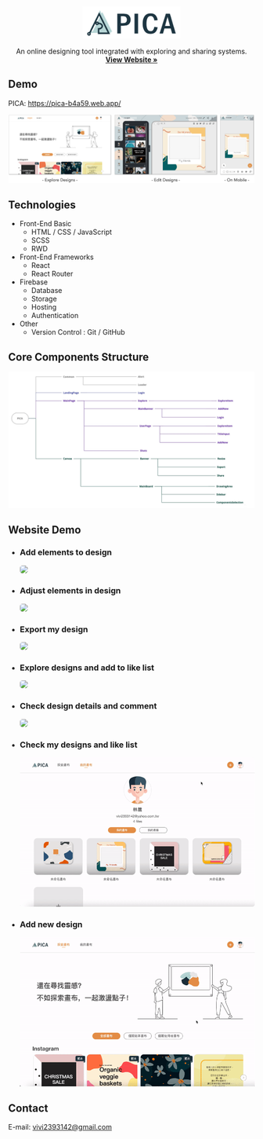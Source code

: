 <!-- # PICA -->
<p align="center">
  <a href="https://pica-b4a59.web.app/">
    <img src="./src/img/src/banner/logo-wide.svg" alt="Logo" width="200">
  </a>

  <!-- <h3 align="center">PICA</h3> -->

  <p align="center">
   An online designing tool integrated with exploring and sharing systems.
    <br />
    <a href="https://pica-b4a59.web.app/"><strong>View Website »</strong></a>
    <br />
  </p> 
</p>

## Demo

PICA: https://pica-b4a59.web.app/

![](./src/img/src/readme/overview.png)

<!-- User: test@gmail.com Password: 123456 -->

## Technologies

-   Front-End Basic
    -   HTML / CSS / JavaScript
    -   SCSS
    -   RWD
-   Front-End Frameworks
    -   React
    -   React Router
-   Firebase
    -   Database
    -   Storage
    -   Hosting
    -   Authentication
-   Other
    -   Version Control : Git / GitHub

## Core Components Structure

![](./src/img/src/readme/componentsStructure.jpeg)

## Website Demo

-   ### Add elements to design

    <kbd>
    <img src="./src/img/src/readme/addElements.gif" style="border-radius:5px">
    </kbd>

-   ### Adjust elements in design

    <kbd>
    <img src="./src/img/src/readme/adjustElements.gif" style="border-radius:5px">
    </kbd>

-   ### Export my design

    <kbd>
    <img src="./src/img/src/readme/exportDesign.gif" style="border-radius:5px">
    </kbd>

-   ### Explore designs and add to like list

    <kbd>
    <img src="./src/img/src/readme/explore.gif" style="border-radius:5px">
    </kbd>

-   ### Check design details and comment

    <kbd>
    <img src="./src/img/src/readme/shot.gif" style="border-radius:5px">
    </kbd>

-   ### Check my designs and like list

    <kbd>
    <img src="./src/img/src/readme/myProfile.gif" style="border-radius:5px">
    </kbd>

-   ### Add new design

    <kbd>
    <img src="./src/img/src/readme/addNew.gif">
    </kbd>

## Contact

E-mail: vivi2393142@gmail.com
